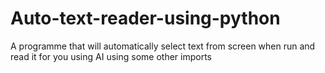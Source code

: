 # Auto-text-reader-using-python
A programme that will automatically  select text from screen when run and read it for you using AI using some other imports

